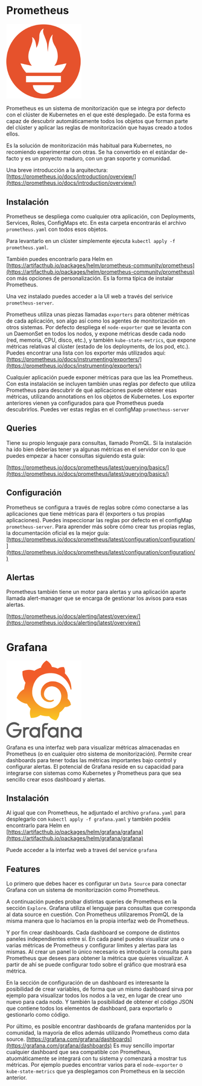 # Prometheus

<img src="../img/prometheus.png" alt="Prometheus" width="200px">

Prometheus es un sistema de monitorización que se integra por defecto con el clúster de Kubernetes en el que esté desplegado. De esta forma es capaz de descubrir automáticamente todos los objetos que forman parte del clúster y aplicar las reglas de monitorización que hayas creado a todos ellos.

Es la solución de monitorización más habitual para Kubernetes, no recomiendo experimentar con otras. Se ha convertido en el estándar de-facto y es un proyecto maduro, con un gran soporte y comunidad.

Una breve introducción a la arquitectura: [https://prometheus.io/docs/introduction/overview/](https://prometheus.io/docs/introduction/overview/)

## Instalación

Prometheus se despliega como cualquier otra aplicación, con Deployments, Services, Roles, ConfigMaps etc. En esta carpeta encontrarás el archivo `prometheus.yaml` con todos esos objetos.

Para levantarlo en un clúster simplemente ejecuta `kubectl apply -f prometheus.yaml`.

También puedes encontrarlo para Helm en [https://artifacthub.io/packages/helm/prometheus-community/prometheus](https://artifacthub.io/packages/helm/prometheus-community/prometheus) con más opciones de personalización. Es la forma típica de instalar Prometheus.

Una vez instalado puedes acceder a la UI web a través del serivice `prometheus-server`.

Prometheus utiliza unas piezas llamadas `exporters` para obtener métricas de cada aplicación, son algo así como los agentes de monitorización en otros sistemas. Por defecto despliega el `node-exporter` que se levanta con un DaemonSet en todos los nodos, y expone métricas desde cada nodo (red, memoria, CPU, disco, etc.), y también `kube-state-metrics`, que expone métricas relativas al clúster (estado de los deployments, de los pod, etc.). Puedes encontrar una lista con los exporter más utilizados aquí: [https://prometheus.io/docs/instrumenting/exporters/](https://prometheus.io/docs/instrumenting/exporters/)

Cualquier aplicación puede exponer métricas para que las lea Prometheus. Con esta instalación se incluyen también unas reglas por defecto que utiliza Prometheus para descubrir de qué aplicaciones puede obtener esas métricas, utilizando annotations en los objetos de Kubernetes. Los exporter anteriores vienen ya configurados para que Prometheus pueda descubrirlos. Puedes ver estas reglas en el configMap `prometheus-server`


## Queries

Tiene su propio lenguaje para consultas, llamado PromQL. Si la instalación ha ido bien deberías tener ya algunas métricas en el servidor con lo que puedes empezar a hacer consultas siguiendo esta guía:

[https://prometheus.io/docs/prometheus/latest/querying/basics/](https://prometheus.io/docs/prometheus/latest/querying/basics/)


## Configuración

Prometheus se configura a través de reglas sobre cómo conectarse a las aplicaciones que tiene métricas para él (exporters o tus propias aplicaciones). Puedes inspeccionar las reglas por defecto en el configMap `prometheus-server`. Para aprender más sobre cómo crear tus propias reglas, la documentación oficial es la mejor guía: [https://prometheus.io/docs/prometheus/latest/configuration/configuration/](https://prometheus.io/docs/prometheus/latest/configuration/configuration/)

## Alertas

Prometheus también tiene un motor para alertas y una aplicación aparte llamada alert-manager que se encarga de gestionar los avisos para esas alertas.

[https://prometheus.io/docs/alerting/latest/overview/](https://prometheus.io/docs/alerting/latest/overview/)


# Grafana

<img src="../img/grafana.png" alt="Grafana" width="200px">

Grafana es una interfaz web para visualizar métricas almacenadas en Prometheus (o en cualquier otro sistema de monitorización). Permite crear dashboards para tener todas las métricas importantes bajo control y configurar alertas. El potencial de Grafana reside en su capacidad para integrarse con sistemas como Kubernetes y Prometheus para que sea sencillo crear esos dashboard y alertas.

## Instalación 

Al igual que con Prometheus, he adjuntado el archivo `grafana.yaml` para desplegarlo con  `kubectl apply -f grafana.yaml` y también podéis encontrarlo para Helm en [https://artifacthub.io/packages/helm/grafana/grafana](https://artifacthub.io/packages/helm/grafana/grafana)

Puede acceder a la interfaz web a traveś del service `grafana`

## Features

Lo primero que debes hacer es configurar un `Data Source` para conectar Grafana con un sistema de monitorización como Prometheus.

A continuación puedes probar distintas queries de Prometheus en la sección  `Explore`. Grafana utiliza el lenguaje para consultas que corresponda al data source en cuestión. Con Prometheus utilizaremos PromQL de la misma manera que lo hacíamos en la propia interfaz web de Prometheus.

Y por fin crear dashboards. Cada dashboard se compone de distintos paneles independientes entre sí. En cada panel puedes visualizar una o varias métricas de Prometheus y configurar límites y alertas para las mismas. Al crear un panel lo único necesario es introducir la consulta para Prometheus que desees para obtener la métrica que quieres visualizar. A partir de ahí se puede configurar todo sobre el gráfico que mostrará esa métrica.

En la sección de configuración de un dashboard es interesante la posibilidad de crear variables, de forma que un mismo dashboard sirva por ejemplo para visualizar todos los nodos a la vez, en lugar de crear uno nuevo para cada nodo. Y también la posibilidad de obtener el código JSON que contiene todos los elementos de dashboard, para exportarlo o gestionarlo como código.

Por último, es posible encontrar dashboards de grafana mantenidos por la comunidad, la mayoría de ellos además utilizando Prometheus como data source. [https://grafana.com/grafana/dashboards](https://grafana.com/grafana/dashboards) Es muy sencillo importar cualquier dashboard que sea compatible con Prometheus, atuomáticamente se integrará con tu sistema y comenzará a mostrar tus métricas. Por ejemplo puedes encontrar varios para el `node-exporter` o `kube-state-metrics` que ya desplegamos con Prometheus en la sección anterior.

